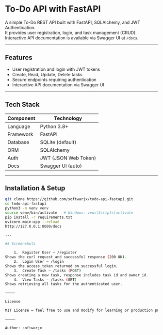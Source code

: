 # To-Do API with FastAPI

A simple To-Do REST API built with FastAPI, SQLAlchemy, and JWT Authentication.  
It provides user registration, login, and task management (CRUD).  
Interactive API documentation is available via Swagger UI at `/docs`.

---

## Features

- User registration and login with JWT tokens
- Create, Read, Update, Delete tasks
- Secure endpoints requiring authentication
- Interactive API documentation via Swagger UI

---

## Tech Stack

| Component | Technology           |
| --------- | -------------------- |
| Language  | Python 3.8+          |
| Framework | FastAPI              |
| Database  | SQLite (default)     |
| ORM       | SQLAlchemy           |
| Auth      | JWT (JSON Web Token) |
| Docs      | Swagger UI (auto)    |

---

## Installation & Setup

```bash
git clone https://github.com/softwarjx/todo-api-fastapi.git
cd todo-api-fastapi
python3 -m venv venv
source venv/bin/activate   # Windows: venv\Scripts\activate
pip install -r requirements.txt
uvicorn main:app --reload
http://127.0.0.1:8000/docs

---

## Screenshots

	1.	Register User – /register
Shows the curl request and successful response (200 OK).
	2.	Login User – /login
Shows the access_token returned on successful login.
	3.	Create Task – /tasks (POST)
Shows creating a new task, response includes task id and owner_id.
	4.	View Tasks – /tasks (GET)
Shows retrieving all tasks for the authenticated user.

⸻

License

MIT License – feel free to use and modify for learning or production purposes.

⸻

Author: softwarjx
```
